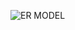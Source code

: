 ![ER MODEL](https://github.com/kulkarni1973onkar/UIP_Project/assets/91174083/32d6573e-bc73-4692-9867-9a1e0e367407)
